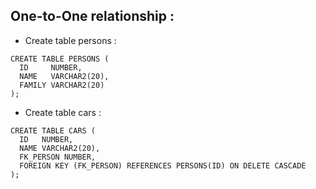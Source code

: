 ## One-to-One relationship :

* Create table persons :
```oracle
CREATE TABLE PERSONS (
  ID     NUMBER,
  NAME   VARCHAR2(20),
  FAMILY VARCHAR2(20)
);
```

* Create table cars : 

```oracle
CREATE TABLE CARS (
  ID   NUMBER,
  NAME VARCHAR2(20),
  FK_PERSON NUMBER,
  FOREIGN KEY (FK_PERSON) REFERENCES PERSONS(ID) ON DELETE CASCADE 
);
```